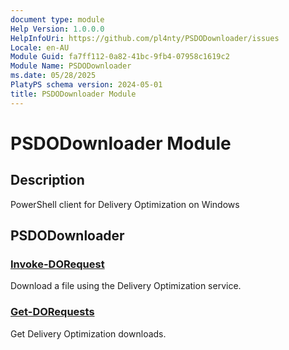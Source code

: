 ```yaml
---
document type: module
Help Version: 1.0.0.0
HelpInfoUri: https://github.com/pl4nty/PSDODownloader/issues
Locale: en-AU
Module Guid: fa7ff112-0a82-41bc-9fb4-07958c1619c2
Module Name: PSDODownloader
ms.date: 05/28/2025
PlatyPS schema version: 2024-05-01
title: PSDODownloader Module
---
```


# PSDODownloader Module

## Description

PowerShell client for Delivery Optimization on Windows

## PSDODownloader

### [Invoke-DORequest](Invoke-DORequest.md)

Download a file using the Delivery Optimization service.

### [Get-DORequests](Get-DORequests.md)

Get Delivery Optimization downloads.

